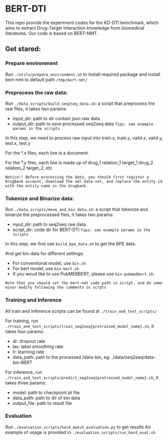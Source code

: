 # BERT-DTI
This repo provide the experiment codes for the KD-DTI benchmark, which aims to extract Drug-Target Interaction knowledge from biomedical literatures.
Our code is based on BERT-NMT.

## Get stared:
### Prepare environment
Run `./utils/prepare_environment.sh` to install required package and install bert-nmt to default path `/tmp/bert-nmt/`


### Preprocess the raw data:
Run `./data_scripts/build_seq2seq_data.sh`: a script that preprocess the raw files, it takes two params:
- input_dir: path to dir contain json raw data
- output_dir: path to save processed seq2seq data
``` Tips: see example params in the scripts ```

In this step, we need to process raw input into train.x, train.y, valid.x, valid.y, test.x, test.y

For the \*.x files, each line is a document.

For the \*.y files, each line is made up of <d> drug_1 <r> relation_1 <t> target_1  <d> drug_2 <r> relation_2 <t> target_2, etc

```Notice!! Before processing the data, you should first register a DrugBank account, download the xml data set, and replace the entity id with the entity name in the drugbank.```

### Tokenize and Binarize data:
Run `./data_scripts/move_and_bin_data.sh`: a script that tokenize and binarize the preprocessed files, it takes two params:
- input_dir: path to seq2seq raw data
- script_dir: code dir for BERT-DTI
``` Tips: see example params in the scripts ```

In this step, we first use `build_bpe_data.sh` to get the BPE data.

And get bin data for different settings:
- For conventional model, use `bin.sh`
- For bert model, use `bin-bert.sh`
- If you woud like to use PubMEBBERT, please use `bin-pubmedbert.sh`.

```Note that you should set the bert-nmt code path in script, and do some minor modify following the comments in scrpts```


### Training and Inference
All train and inference scripts can be found at `./train_and_test_scripts/`

For training, run `./train_and_test_scripts/train_seq2seq{pretrained_model_name}.sh`, it takes four params:

- dr: dropout rate
- las: label smoothing rate
- lr: learning rate
- data_path: path to the processed /data-bin, eg: ./data/seq2seq/data-bin-BERT

For inference, run `./train_and_test_scripts/predict_seq2seq{pretrained_model_name}.sh`, it takes three params:
- model: path to checkpoint pt file
- data_path: path to dir of bin data
- output_file: path to result file


### Evaluation
Run `./evaluation_scripts/hard_match_evaluation.py` to get results
An example of usage is provided in `./evaluation_scripts/run_hard_eval.sh`
